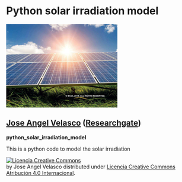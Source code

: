 

#  Python solar irradiation model

<img src="./sun.jpeg" alt="sun" align="center" style="width: 300px;" width="20%" height="20%"/>

## [Jose Angel Velasco](http://es.linkedin.com/in/joseangelvelascorodriguez) ([Researchgate](https://www.researchgate.net/profile/Jose_Velasco11)) 

__python_solar_irradiation_model__

This is a python code to model the solar irradiation 




<a rel="license" href="http://creativecommons.org/licenses/by/4.0/deed.es"><img alt="Licencia Creative Commons" style="border-width:0" src="http://i.creativecommons.org/l/by/4.0/88x31.png" /></a><br /><span xmlns:dct="http://purl.org/dc/terms/" property="dct:title"></span> by <span xmlns:cc="http://creativecommons.org/ns#" property="cc:attributionName">Jose Angel Velasco</span> distributed under <a rel="license" href="http://creativecommons.org/licenses/by/4.0/deed.es">Licencia Creative Commons Atribución 4.0 Internacional</a>.
